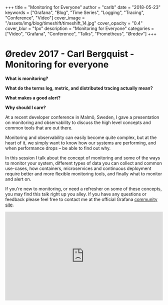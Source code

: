 +++
title = "Monitoring for Everyone"
author = "carlb"
date = "2018-05-23"
keywords = ["Grafana", "Blog", "Time Series", "Logging", "Tracing", "Conference", "Video"]
cover_image = "/assets/img/blog/timeshift/timeshift_14.jpg"
cover_opacity = "0.4"
cover_blur = "1px"
description = "Monitoring for Everyone"
categories = ["Video", "Grafana", "Conference", "Talks", "Prometheus", "Øredev"]
+++

# Øredev 2017 - Carl Bergquist - Monitoring for everyone

**What is monitoring?**

**What do the terms log, metric, and distributed tracing actually mean?**

**What makes a good alert?**

**Why should I care?**

At a recent developer conference in Malmö, Sweden, I gave a presentation on monitoring and observability to discuss the high level concepts and common tools that are out there. 

Monitoring and observability can easily become quite complex, but at the heart of it, we simply want to know how our systems are performing, and when performance drops – be able to find out why. 

In this session I talk about the concept of monitoring and some of the ways to monitor your system, different types of data you can collect and common use-cases, how containers, microservices and continuous deployment require better and more flexible monitoring tools, and finally what to monitor and alert on.


If you're new to monitoring, or need a refresher on some of these concepts, you may find this talk right up you alley. If you have any questions or feedback please feel free to contact me at the official Grafana [community site](http://community.grafana.com).

<div style="padding:56.25% 0 0 0;position:relative;"><iframe src="https://player.vimeo.com/video/241968477?color=ffffff" style="position:absolute;top:0;left:0;width:100%;height:100%;" frameborder="0" webkitallowfullscreen mozallowfullscreen allowfullscreen></iframe></div><script src="https://player.vimeo.com/api/player.js"></script>
